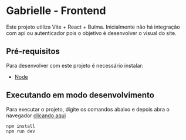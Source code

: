# Gabrielle - Frontend

Este projeto utiliza Vite + React + Bulma.
Inicialmente não há integração com api ou autenticador pois o objetivo é desenvolver o visual do site.

## Pré-requisitos

Para desenvolver com este projeto é necessário instalar:

- [Node](https://nodejs.org/pt)

## Executando em modo desenvolvimento

Para executar o projeto, digite os comandos abaixo e depois abra o navegador [clicando aqui](http://localhost:5173/)

```bash
npm install
npm run dev
```
